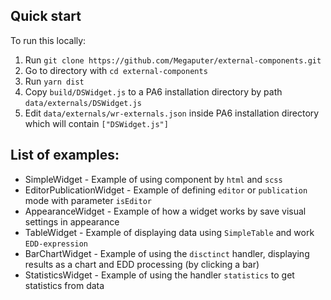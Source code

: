 ## Quick start

To run this locally:

1. Run `git clone https://github.com/Megaputer/external-components.git`
2. Go to directory with `cd external-components`
3. Run `yarn dist`
4. Copy `build/DSWidget.js` to a PA6 installation directory by path `data/externals/DSWidget.js`
5. Edit `data/externals/wr-externals.json` inside PA6 installation directory which will contain `["DSWidget.js"]`


## List of examples:

- SimpleWidget - Example of using component by `html` and `scss`
- EditorPublicationWidget - Example of defining `editor` or `publication` mode with parameter `isEditor`
- AppearanceWidget - Example of how a widget works by save visual settings in appearance
- TableWidget - Example of displaying data using `SimpleTable` and work `EDD-expression`
- BarChartWidget - Example of using the `disctinct` handler, displaying results as a chart and EDD processing (by clicking a bar)
- StatisticsWidget - Example of using the handler `statistics` to get statistics from data
